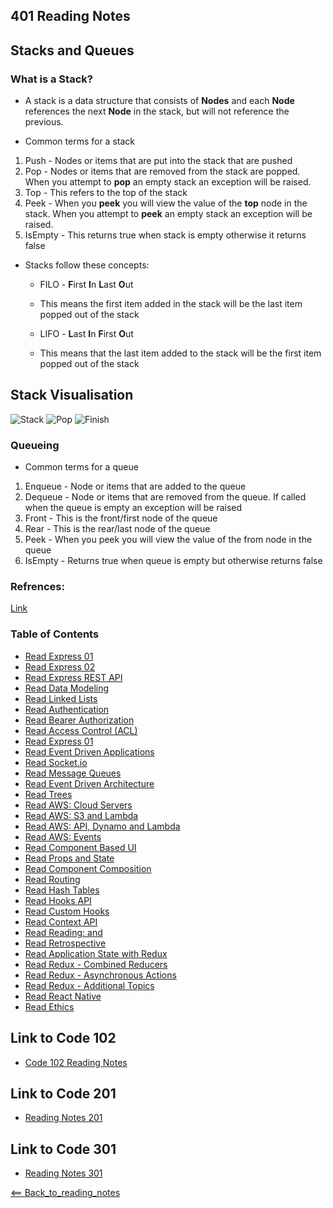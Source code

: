 ## 401 Reading Notes

## Stacks and Queues

### What is a Stack?
- A stack is a data structure that consists of **Nodes** and each **Node** references the next **Node** in the stack, but will not reference the previous.

- Common terms for a stack
1. Push - Nodes or items that are put into the stack that are pushed
2. Pop - Nodes or items that are removed from the stack are popped. When you attempt to **pop** an empty stack an exception will be raised.
3. Top - This refers to the top of the stack
4. Peek - When you **peek** you will view the value of the **top** node in the stack. When you attempt to **peek** an empty stack an exception will be raised. 
5. IsEmpty - This returns true when stack is empty otherwise it returns false

- Stacks follow these concepts:
  * FILO - **F**irst **I**n **L**ast **O**ut
  * This means the first item added in the stack will be the last item popped out of the stack

  * LIFO - **L**ast **I**n **F**irst **O**ut
  * This means that the last item added to the stack will be the first item popped out of the stack

## Stack Visualisation
![Stack](https://codefellows.github.io/common_curriculum/data_structures_and_algorithms/Code_401/class-10/resources/images/stack1.PNG)
![Pop](https://codefellows.github.io/common_curriculum/data_structures_and_algorithms/Code_401/class-10/resources/images/pushStack2.PNG)
![Finish](https://codefellows.github.io/common_curriculum/data_structures_and_algorithms/Code_401/class-10/resources/images/pushStack3.PNG)

### Queueing 
- Common terms for a queue
1. Enqueue - Node or items that are added to the queue
2. Dequeue - Node or items that are removed from the queue. If called when the queue is empty an exception will be raised
3. Front - This is the front/first node of the queue
4. Rear - This is the rear/last node of the queue
5. Peek - When you peek you will view the value of the from node in the queue
6. IsEmpty - Returns true when queue is empty but otherwise returns false

### Refrences:
[Link](https://codefellows.github.io/common_curriculum/data_structures_and_algorithms/Code_401/class-10/resources/stacks_and_queues.html)

### Table of Contents
- [Read Express 01](01_Reading.md)
- [Read Express 02](02_Reading.md)
- [Read Express REST API](03_Reading.md)
- [Read Data Modeling](04_Reading.md)
- [Read Linked Lists](05_Reading.md)
- [Read Authentication](06_Reading.md)
- [Read Bearer Authorization](07_Reading.md)
- [Read Access Control (ACL)](08_Reading.md)
- [Read Express 01](09_Reading.md)
- [Read Event Driven Applications](11_Reading.md)
- [Read Socket.io](12_Reading.md)
- [Read Message Queues](13_Reading.md)
- [Read Event Driven Architecture](14_Reading.md)
- [Read Trees](15_Reading.md)
- [Read AWS: Cloud Servers](16_Reading.md)
- [Read AWS: S3 and Lambda](17_Reading.md)
- [Read AWS: API, Dynamo and Lambda](18_Reading.md)
- [Read AWS: Events](19_Reading.md)
- [Read Component Based UI](26_Reading.md)
- [Read Props and State](27_Reading.md)
- [Read Component Composition](28_Reading.md)
- [Read Routing](29_Reading.md)
- [Read Hash Tables](30_Reading.md)
- [Read Hooks API](31_Reading.md)
- [Read Custom Hooks](32_Reading.md)
- [Read Context API](33_Reading.md)
- [Read Reading: <Login /> and <Auth />](34_Reading.md)
- [Read Retrospective](35_Reading.md)
- [Read Application State with Redux](36_Reading.md)
- [Read Redux - Combined Reducers](37_Reading.md)
- [Read Redux - Asynchronous Actions](38_Reading.md)
- [Read Redux - Additional Topics](39_Reading.md)
- [Read React Native](41_Reading.md)
- [Read Ethics](42_Reading.md)

## Link to Code 102
- [Code 102 Reading Notes](https://jtaisey389.github.io/reading-notes/)

## Link to Code 201
- [Reading Notes 201](https://jtaisey389.github.io/reading-notes201.md/)

## Link to Code 301
- [Reading Notes 301](jtaisey389.github.io/reading-notes301.md/)

[<== Back_to_reading_notes](jtaisey389.github.io/401_readingnotes.md/)